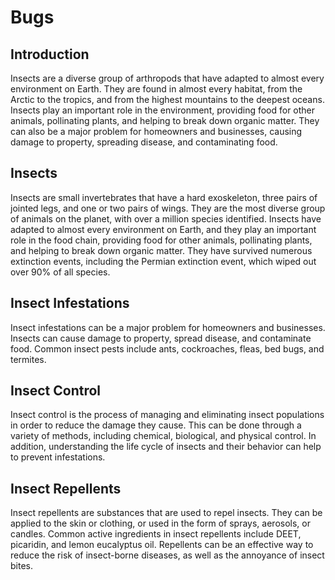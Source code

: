 # Bugs


## Introduction
Insects are a diverse group of arthropods that have adapted to almost every environment on Earth. They are found in almost every habitat, from the Arctic to the tropics, and from the highest mountains to the deepest oceans. Insects play an important role in the environment, providing food for other animals, pollinating plants, and helping to break down organic matter. They can also be a major problem for homeowners and businesses, causing damage to property, spreading disease, and contaminating food.

## Insects
Insects are small invertebrates that have a hard exoskeleton, three pairs of jointed legs, and one or two pairs of wings. They are the most diverse group of animals on the planet, with over a million species identified. Insects have adapted to almost every environment on Earth, and they play an important role in the food chain, providing food for other animals, pollinating plants, and helping to break down organic matter. They have survived numerous extinction events, including the Permian extinction event, which wiped out over 90% of all species.

## Insect Infestations
Insect infestations can be a major problem for homeowners and businesses. Insects can cause damage to property, spread disease, and contaminate food. Common insect pests include ants, cockroaches, fleas, bed bugs, and termites.

## Insect Control
Insect control is the process of managing and eliminating insect populations in order to reduce the damage they cause. This can be done through a variety of methods, including chemical, biological, and physical control. In addition, understanding the life cycle of insects and their behavior can help to prevent infestations.

## Insect Repellents
Insect repellents are substances that are used to repel insects. They can be applied to the skin or clothing, or used in the form of sprays, aerosols, or candles. Common active ingredients in insect repellents include DEET, picaridin, and lemon eucalyptus oil. Repellents can be an effective way to reduce the risk of insect-borne diseases, as well as the annoyance of insect bites.